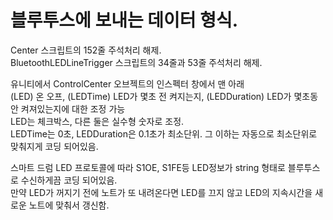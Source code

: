 블루투스에 보내는 데이터 형식.
==================
   
Center 스크립트의 152줄 주석처리 해제.   
BluetoothLEDLineTrigger 스크립트의 34줄과 53줄 주석처리 해제.   
   
유니티에서 ControlCenter 오브젝트의 인스펙터 창에서 맨 아래   
(LED) 온 오프, (LEDTime) LED가 몇초 전 켜지는지, (LEDDuration) LED가 몇초동안 켜져있는지에 대한 조정 가능   
LED는 체크박스, 다른 둘은 실수형 숫자로 조정.   
LEDTime는 0초, LEDDuration은 0.1초가 최소단위. 그 이하는 자동으로 최소단위로 맞춰지게 코딩 되어있음.   
   
스마트 드럼 LED 프로토콜에 따라 S1OE, S1FE등 LED정보가 string 형태로 블루투스로 수신하게끔 코딩 되어있음.   
만약 LED가 꺼지기 전에 노트가 또 내려온다면 LED를 끄지 않고 LED의 지속시간을 새로운 노트에 맞춰서 갱신함.